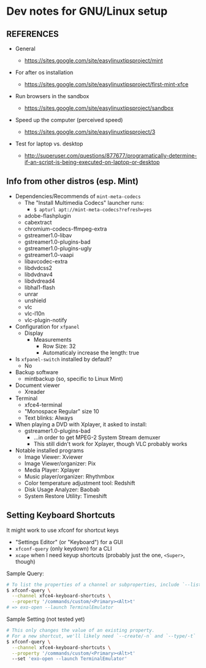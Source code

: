 Dev notes for GNU/Linux setup
=============================

REFERENCES
----------

* General
    - https://sites.google.com/site/easylinuxtipsproject/mint

* For after os installation
    - https://sites.google.com/site/easylinuxtipsproject/first-mint-xfce

* Run browsers in the sandbox
    - https://sites.google.com/site/easylinuxtipsproject/sandbox

* Speed up the computer (perceived speed)
    - https://sites.google.com/site/easylinuxtipsproject/3

* Test for laptop vs. desktop
    - http://superuser.com/questions/877677/programatically-determine-if-an-script-is-being-executed-on-laptop-or-desktop

Info from other distros (esp. Mint)
-----------------------------------

* Dependencies/Recommends of `mint-meta-codecs`
  + The "Install Multimedia Codecs" launcher runs:
    - `$ apturl apt://mint-meta-codecs?refresh=yes`
  - adobe-flashplugin
  - cabextract
  - chromium-codecs-ffmpeg-extra
  - gstreamer1.0-libav
  - gstreamer1.0-plugins-bad
  - gstreamer1.0-plugins-ugly
  - gstreamer1.0-vaapi
  - libavcodec-extra
  - libdvdcss2
  - libdvdnav4
  - libdvdread4
  - libhal1-flash
  - unrar
  - unshield
  - vlc
  - vlc-l10n
  - vlc-plugin-notify
* Configuration for `xfpanel`
  - Display
    - Measurements
      - Row Size: 32
      - Automaticaly increase the length: true
* Is `xfpanel-switch` installed by default?
  - No
* Backup software
  - mintbackup (so, specific to Linux Mint)
* Document viewer
  - Xreader
* Terminal
  - xfce4-terminal
  - "Monospace Regular" size 10
  - Text blinks: Always
* When playing a DVD with Xplayer, it asked to install:
  - gstreamer1.0-plugins-bad
    - ...in order to get MPEG-2 System Stream demuxer
    - This still didn't work for Xplayer, though VLC probably works
* Notable installed programs
  - Image Viewer: Xviewer
  - Image Viewer/organizer: Pix
  - Media Player: Xplayer
  - Music player/organizer: Rhythmbox
  - Color temperature adjustment tool: Redshift
  - Disk Usage Analyzer: Baobab
  - System Restore Utility: Timeshift

Setting Keyboard Shortcuts
--------------------------

It might work to use xfconf for shortcut keys

* "Settings Editor" (or "Keyboard") for a GUI
* `xfconf-query` (only keydown) for a CLI
* `xcape` when I need keyup shortcuts (probably just the one, `<Super>`, though)

Sample Query:

```bash
# To list the properties of a channel or subproperties, include `--list`
$ xfconf-query \
  --channel xfce4-keyboard-shortcuts \
  --property '/commands/custom/<Primary><Alt>t'
# => exo-open --launch TerminalEmulator
```

Sample Setting (not tested yet)

```bash
# This only changes the value of an existing property.
# For a new shortcut, we'll likely need `--create/-n` and `--type/-t`
$ xfconf-query \
  --channel xfce4-keyboard-shortcuts \
  --property '/commands/custom/<Primary><Alt>t'
  --set 'exo-open --launch TerminalEmulator'
```
